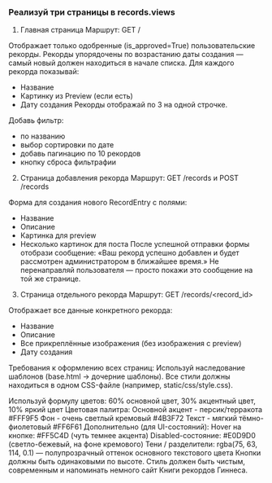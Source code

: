 ### Реализуй три страницы в records.views

1. Главная страница
Маршрут: GET /

Отображает только одобренные (is_approved=True) пользовательские рекорды.
Рекорды упорядочены по возрастанию даты создания — самый новый должен находиться в начале списка.
Для каждого рекорда показывай:
- Название
- Картинку из Preview (если есть)
- Дату создания
Рекорды отображай по 3 на одной строчке.

Добавь фильтр:
- по названию
- выбор сортировки по дате
- добавь пагинацию по 10 рекордов
- кнопку сброса фильтрафии


2. Страница добавления рекорда
Маршрут: GET /records и POST /records

Форма для создания нового RecordEntry с полями:
- Название
- Описание
- Картинка для preview
- Несколько картинок для поста
После успешной отправки формы отобрази сообщение:
«Ваш рекорд успешно добавлен и будет рассмотрен администратором в ближайшее время.» 
Не перенаправляй пользователя — просто покажи это сообщение на той же странице.

3. Страница отдельного рекорда
Маршрут: GET /records/<record_id>

Отображает все данные конкретного рекорда:
- Название
- Описание
- Все прикреплённые изображения (без изображения с preview)
- Дату создания

Требования к оформлению всех страниц:
Используй наследование шаблонов (base.html → дочерние шаблоны).
Все стили должны находиться в одном CSS-файле (например, static/css/style.css).

Используй формулу цветов:
60% основной цвет, 30% акцентный цвет, 10% яркий цвет
Цветовая палитра:
Основной акцент - персик/терракота #FFF9F5 
Фон - очень светлый кремовый #4B3F72 
Текст - мягкий тёмно-фиолетовый #FF6F61
Дополнительно (для UI-состояний):
Hover на кнопке: #FF5C4D (чуть темнее акцента)
Disabled-состояние: #E0D9D0 (светло-бежевый, на фоне кремового)
Тени / разделители: rgba(75, 63, 114, 0.1) — полупрозрачный оттенок основного текстового цвета
Кнопки должны быть одинаковыми по высоте.
Стиль должен быть чистым, современным и напоминать немного сайт Книги рекордов Гиннеса.
